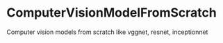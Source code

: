 # ComputerVisionModelFromScratch
Computer vision models from scratch like vggnet, resnet, inceptionnet
